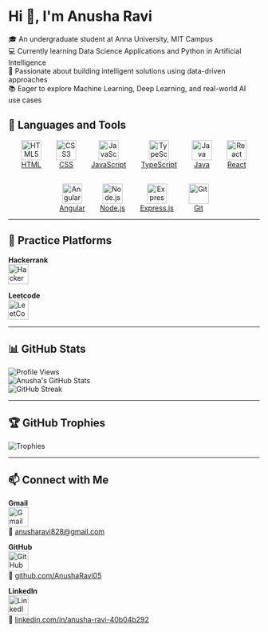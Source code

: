 # Hi 👋, I'm Anusha Ravi

🎓 An undergraduate student at Anna University, MIT Campus  
💻 Currently learning Data Science Applications and Python in Artificial Intelligence  
🚀 Passionate about building intelligent solutions using data-driven approaches  
📚 Eager to explore Machine Learning, Deep Learning, and real-world AI use cases  


## 🔧 Languages and Tools

<div align="center" style="display: flex; flex-wrap: wrap; justify-content: center; gap: 30px;">
  <a href="https://developer.mozilla.org/en-US/docs/Web/HTML" target="_blank">
    <img src="https://cdn.jsdelivr.net/gh/devicons/devicon/icons/html5/html5-original.svg" width="40" alt="HTML5"/><br>HTML
  </a>
  <a href="https://developer.mozilla.org/en-US/docs/Web/CSS" target="_blank">
    <img src="https://cdn.jsdelivr.net/gh/devicons/devicon/icons/css3/css3-original.svg" width="40" alt="CSS3"/><br>CSS
  </a>
  <a href="https://developer.mozilla.org/en-US/docs/Web/JavaScript" target="_blank">
    <img src="https://cdn.jsdelivr.net/gh/devicons/devicon/icons/javascript/javascript-original.svg" width="40" alt="JavaScript"/><br>JavaScript
  </a>
  <a href="https://www.typescriptlang.org/" target="_blank">
    <img src="https://cdn.jsdelivr.net/gh/devicons/devicon/icons/typescript/typescript-original.svg" width="40" alt="TypeScript"/><br>TypeScript
  </a>
  <a href="https://www.java.com/" target="_blank">
    <img src="https://cdn.jsdelivr.net/gh/devicons/devicon/icons/java/java-original.svg" width="40" alt="Java"/><br>Java
  </a>
  <a href="https://reactjs.org/" target="_blank">
    <img src="https://cdn.jsdelivr.net/gh/devicons/devicon/icons/react/react-original.svg" width="40" alt="React"/><br>React
  </a>
  <a href="https://angular.io/" target="_blank">
    <img src="https://cdn.jsdelivr.net/gh/devicons/devicon/icons/angularjs/angularjs-original.svg" width="40" alt="Angular"/><br>Angular
  </a>
  <a href="https://nodejs.org/" target="_blank">
    <img src="https://cdn.jsdelivr.net/gh/devicons/devicon/icons/nodejs/nodejs-original.svg" width="40" alt="Node.js"/><br>Node.js
  </a>
  <a href="https://expressjs.com/" target="_blank">
    <img src="https://cdn.jsdelivr.net/gh/devicons/devicon/icons/express/express-original.svg" width="40" alt="Express.js"/><br>Express.js
  </a>
  <a href="https://git-scm.com/" target="_blank">
    <img src="https://cdn.jsdelivr.net/gh/devicons/devicon/icons/git/git-original.svg" width="40" alt="Git"/><br>Git
  </a>
</div>

---

## 🧠 Practice Platforms

**Hackerrank**  
<a href="https://www.hackerrank.com/Anusha R/@anusharavi_828">
  <img src="https://cdn.worldvectorlogo.com/logos/hackerrank.svg" width="40" alt="HackerRank"/>
</a>

**Leetcode**  
<a href="https://leetcode.com/anusha_ravi">
  <img src="https://upload.wikimedia.org/wikipedia/commons/1/19/LeetCode_logo_black.png" width="40" alt="LeetCode"/>
</a>

---

## 📊 GitHub Stats

![Profile Views](https://komarev.com/ghpvc/?username=Anusharavi05&label=Profile%20views&color=0e75b6&style=flat)  
![Anusha's GitHub Stats](https://github-readme-stats.vercel.app/api?username=Anusharavi05&show_icons=true&theme=default&count_private=true)  
![GitHub Streak](https://streak-stats.demolab.com/?user=Anusharavi05&theme=default)

---

## 🏆 GitHub Trophies

![Trophies](https://github-profile-trophy.vercel.app/?username=Anusharavi05&theme=flat&column=7)

---

## 📫 Connect with Me

**Gmail**  
<a href="mailto:anusharavi828@gmail.com" target="_blank">
  <img src="https://cdn-icons-png.flaticon.com/512/732/732200.png" width="40" alt="Gmail"/>
</a>  
📧 anusharavi828@gmail.com

**GitHub**  
<a href="https://github.com/Anusharavi05">
  <img src="https://cdn.jsdelivr.net/gh/devicons/devicon/icons/github/github-original.svg" width="40" alt="GitHub"/>
</a>  
🔗 [github.com/AnushaRavi05](https://github.com/AnushaRavi05)

**LinkedIn**  
<a href="https://www.linkedin.com/in/anusha-ravi-40b04b292/">
  <img src="https://cdn.jsdelivr.net/gh/devicons/devicon/icons/linkedin/linkedin-original.svg" width="40" alt="LinkedIn"/>
</a>  
🔗 [linkedin.com/in/anusha-ravi-40b04b292](https://www.linkedin.com/in/anusha-ravi-40b04b292/)
